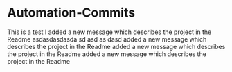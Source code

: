 # Automation-Commits

This is a test
I added a new message which describes the project in the Readme
asdasdasdasda
sd
asd
as
dasd
  added a new message which describes the project in the Readme
  added a new message which describes the project in the Readme
  added a new message which describes the project in the Readme
